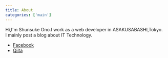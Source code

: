 ```yaml
---
title: About
categories: ['main']
---
```


Hi,I'm Shunsuke Ono.I work as a web developer in ASAKUSABASHI,Tokyo.  
I mainly post a blog about IT Technology.   
 - [Facebook](https://www.facebook.com/shunsukeonon)
 - [Qiita](https://qiita.com/onoxeve)
